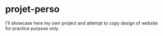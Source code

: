 # projet-perso
I'll showcase here my own project and attempt to copy design of website for practice purpose only.
